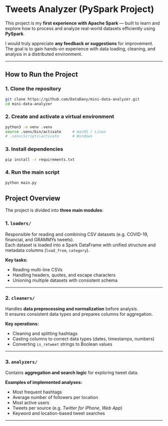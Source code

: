 # Tweets Analyzer (PySpark Project)

This project is my **first experience with Apache Spark** — built to learn and explore how to process and analyze real-world datasets efficiently using **PySpark**.

I would truly appreciate **any feedback or suggestions** for improvement.  
The goal is to gain hands-on experience with data loading, cleaning, and analysis in a distributed environment.

---

## How to Run the Project

### 1. Clone the repository
```bash
git clone https://github.com/DataDany/mini-data-analyzer.git
cd mini-data-analyzer
```

### 2. Create and activate a virtual environment
```bash
python3 -m venv .venv
source .venv/bin/activate     # macOS / Linux
# .venv\Scripts\activate      # Windows
```

### 3. Install dependencies
```bash
pip install -r requirements.txt
```

### 4. Run the main script
```bash
python main.py
```

## Project Overview

The project is divided into **three main modules**:

### 1. `loaders/`
Responsible for reading and combining CSV datasets (e.g. COVID-19, financial, and GRAMMYs tweets).  
Each dataset is loaded into a Spark DataFrame with unified structure and metadata columns (`load_from`, `category`).

**Key tasks:**
- Reading multi-line CSVs
- Handling headers, quotes, and escape characters
- Unioning multiple datasets with consistent schema

---

### 2. `cleaners/`
Handles **data preprocessing and normalization** before analysis.  
It ensures consistent data types and prepares columns for aggregation.

**Key operations:**
- Cleaning and splitting hashtags
- Casting columns to correct data types (dates, timestamps, numbers)
- Converting `is_retweet` strings to Boolean values

---

### 3. `analyzers/`
Contains **aggregation and search logic** for exploring tweet data.

**Examples of implemented analyses:**
- Most frequent hashtags   
- Average number of followers per location  
- Most active users  
- Tweets per source (e.g. *Twitter for iPhone*, *Web App*)  
- Keyword and location-based tweet searches

---


